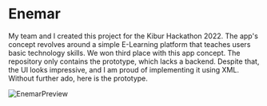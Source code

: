 # Enemar
My team and I created this project for the Kibur Hackathon 2022. The app's concept revolves around a simple E-Learning platform that teaches 
users basic technology skills. We won third place with this app concept. The repository only contains the prototype, which lacks a backend. 
Despite that, the UI looks impressive, and I am proud of implementing it using XML. Without further ado, here is the prototype.

![EnemarPreview](https://user-images.githubusercontent.com/102017186/230780851-0d7759e8-563e-4cad-af0e-e321a3cd2683.gif)
